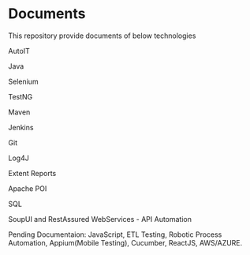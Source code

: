 # Documents

This repository provide documents of below technologies

AutoIT

Java

Selenium

TestNG

Maven

Jenkins

Git

Log4J

Extent Reports

Apache POI

SQL 

SoupUI and RestAssured WebServices  - API Automation

Pending Documentaion: JavaScript, ETL Testing, Robotic Process Automation, Appium(Mobile Testing), Cucumber, ReactJS, AWS/AZURE.
